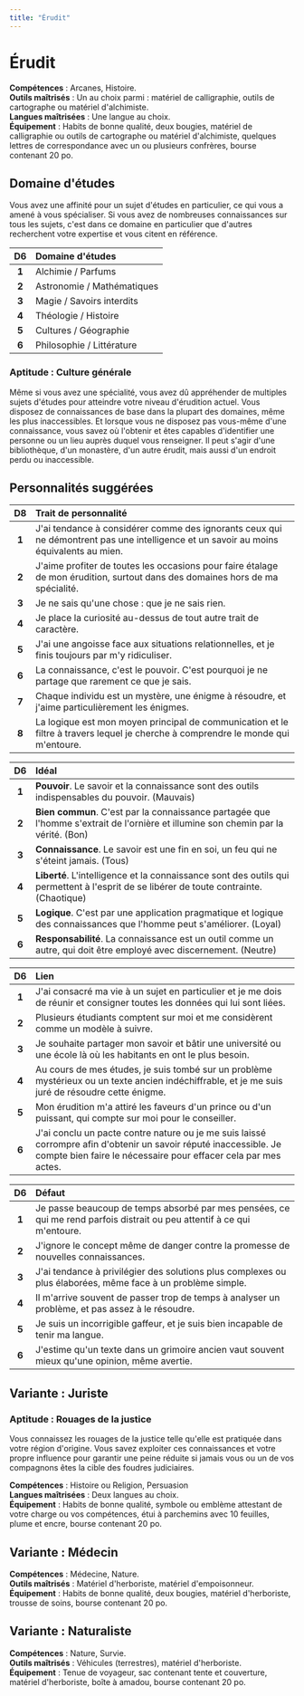 ```yaml
---
title: "Érudit"
---
```

# Érudit
**Compétences** : Arcanes, Histoire.  
**Outils maîtrisés** : Un au choix parmi : matériel de calligraphie, outils de cartographe ou matériel d'alchimiste.  
**Langues maîtrisées** : Une langue au choix.  
**Équipement** : Habits de bonne qualité, deux bougies, matériel de calligraphie ou outils de cartographe ou matériel d'alchimiste, quelques lettres de correspondance avec un ou plusieurs confrères, bourse contenant 20 po.

## Domaine d'études
Vous avez une affinité pour un sujet d'études en particulier, ce qui vous a amené à vous spécialiser. Si vous avez de nombreuses connaissances sur tous les sujets, c'est dans ce domaine en particulier que d'autres recherchent votre expertise et vous citent en référence.

| D6 | Domaine d'études |
|:-:|:-|
| **1** | Alchimie / Parfums |
| **2** | Astronomie / Mathématiques |
| **3** | Magie / Savoirs interdits |
| **4** | Théologie / Histoire |
| **5** | Cultures / Géographie |
| **6** | Philosophie / Littérature |

### Aptitude : Culture générale
Même si vous avez une spécialité, vous avez dû appréhender de multiples sujets d'études pour atteindre votre niveau d'érudition actuel. Vous disposez de connaissances de base dans la plupart des domaines, même les plus inaccessibles. Et lorsque vous ne disposez pas vous-même d'une connaissance, vous savez où l'obtenir et êtes capables d'identifier une personne ou un lieu auprès duquel vous renseigner. Il peut s'agir d'une bibliothèque, d'un monastère, d'un autre érudit, mais aussi d'un endroit perdu ou inaccessible.

## Personnalités suggérées

| D8 | Trait de personnalité |
|:-:|:-|
| **1** | J'ai tendance à considérer comme des ignorants ceux qui ne démontrent pas une intelligence et un savoir au moins équivalents au mien. |
| **2** | J'aime profiter de toutes les occasions pour faire étalage de mon érudition, surtout dans des domaines hors de ma spécialité. |
| **3** | Je ne sais qu'une chose : que je ne sais rien. |
| **4** | Je place la curiosité au-dessus de tout autre trait de caractère. |
| **5** | J'ai une angoisse face aux situations relationnelles, et je finis toujours par m'y ridiculiser. |
| **6** | La connaissance, c'est le pouvoir. C'est pourquoi je ne partage que rarement ce que je sais. |
| **7** | Chaque individu est un mystère, une énigme à résoudre, et j'aime particulièrement les énigmes. |
| **8** | La logique est mon moyen principal de communication et le filtre à travers lequel je cherche à comprendre le monde qui m'entoure. |

| D6 | Idéal |
|:-:|:-|
| **1** | **Pouvoir**. Le savoir et la connaissance sont des outils indispensables du pouvoir. (Mauvais) |
| **2** | **Bien commun**. C'est par la connaissance partagée que l'homme s'extrait de l'ornière et illumine son chemin par la vérité. (Bon) |
| **3** | **Connaissance**. Le savoir est une fin en soi, un feu qui ne s'éteint jamais. (Tous) |
| **4** | **Liberté**. L'intelligence et la connaissance sont des outils qui permettent à l'esprit de se libérer de toute contrainte. (Chaotique) |
| **5** | **Logique**. C'est par une application pragmatique et logique des connaissances que l'homme peut s'améliorer. (Loyal) |
| **6** | **Responsabilité**. La connaissance est un outil comme un autre, qui doit être employé avec discernement. (Neutre) |

| D6 | Lien |
|:-:|:-|
| **1** | J'ai consacré ma vie à un sujet en particulier et je me dois de réunir et consigner toutes les données qui lui sont liées. |
| **2** | Plusieurs étudiants comptent sur moi et me considèrent comme un modèle à suivre. |
| **3** | Je souhaite partager mon savoir et bâtir une université ou une école là où les habitants en ont le plus besoin. |
| **4** | Au cours de mes études, je suis tombé sur un problème mystérieux ou un texte ancien indéchiffrable, et je me suis juré de résoudre cette énigme. |
| **5** | Mon érudition m'a attiré les faveurs d'un prince ou d'un puissant, qui compte sur moi pour le conseiller. |
| **6** | J'ai conclu un pacte contre nature ou je me suis laissé corrompre afin d'obtenir un savoir réputé inaccessible. Je compte bien faire le nécessaire pour effacer cela par mes actes. |

| D6 | Défaut |
|:-:|:-|
| **1** | Je passe beaucoup de temps absorbé par mes pensées, ce qui me rend parfois distrait ou peu attentif à ce qui m'entoure. |
| **2** | J'ignore le concept même de danger contre la promesse de nouvelles connaissances. |
| **3** | J'ai tendance à privilégier des solutions plus complexes ou plus élaborées, même face à un problème simple. |
| **4** | Il m'arrive souvent de passer trop de temps à analyser un problème, et pas assez à le résoudre. |
| **5** | Je suis un incorrigible gaffeur, et je suis bien incapable de tenir ma langue. |
| **6** | J'estime qu'un texte dans un grimoire ancien vaut souvent mieux qu'une opinion, même avertie. |

## Variante : Juriste

### Aptitude : Rouages de la justice
Vous connaissez les rouages de la justice telle qu'elle est pratiquée dans votre région d'origine. Vous savez exploiter ces connaissances et votre propre influence pour garantir une peine réduite si jamais vous ou un de vos compagnons êtes la cible des foudres judiciaires.

**Compétences** : Histoire ou Religion, Persuasion  
**Langues maîtrisées** : Deux langues au choix.  
**Équipement** : Habits de bonne qualité, symbole ou emblème attestant de votre charge ou vos compétences, étui à parchemins avec 10 feuilles, plume et encre, bourse contenant 20 po.

## Variante : Médecin

**Compétences** : Médecine, Nature.  
**Outils maîtrisés** : Matériel d'herboriste, matériel d'empoisonneur.  
**Équipement** : Habits de bonne qualité, deux bougies, matériel d'herboriste, trousse de soins, bourse contenant 20 po.

## Variante : Naturaliste

**Compétences** : Nature, Survie.  
**Outils maîtrisés** : Véhicules (terrestres), matériel d'herboriste.  
**Équipement** : Tenue de voyageur, sac contenant tente et couverture, matériel d'herboriste, boîte à amadou, bourse contenant 20 po.
